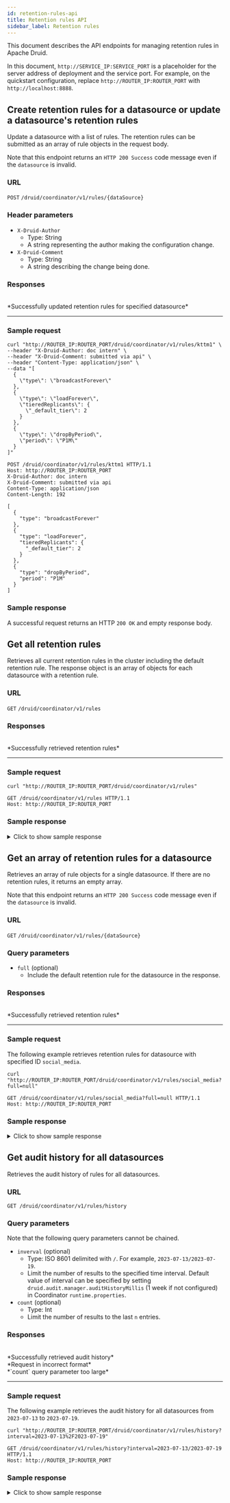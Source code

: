 ```yaml
---
id: retention-rules-api
title: Retention rules API
sidebar_label: Retention rules
---
```


<!--
  ~ Licensed to the Apache Software Foundation (ASF) under one
  ~ or more contributor license agreements.  See the NOTICE file
  ~ distributed with this work for additional information
  ~ regarding copyright ownership.  The ASF licenses this file
  ~ to you under the Apache License, Version 2.0 (the
  ~ "License"); you may not use this file except in compliance
  ~ with the License.  You may obtain a copy of the License at
  ~
  ~   http://www.apache.org/licenses/LICENSE-2.0
  ~
  ~ Unless required by applicable law or agreed to in writing,
  ~ software distributed under the License is distributed on an
  ~ "AS IS" BASIS, WITHOUT WARRANTIES OR CONDITIONS OF ANY
  ~ KIND, either express or implied.  See the License for the
  ~ specific language governing permissions and limitations
  ~ under the License.
  -->

This document describes the API endpoints for managing retention rules in Apache Druid.

In this document, `http://SERVICE_IP:SERVICE_PORT` is a placeholder for the server address of deployment and the service port. For example, on the quickstart configuration, replace `http://ROUTER_IP:ROUTER_PORT` with `http://localhost:8888`.

## Create retention rules for a datasource or update a datasource's retention rules

Update a datasource with a list of rules. The retention rules can be submitted as an array of rule objects in the request body. 

Note that this endpoint returns an `HTTP 200 Success` code message even if the `datasource` is invalid.

### URL
<code class="postAPI">POST</code> `/druid/coordinator/v1/rules/{dataSource}`

### Header parameters

* `X-Druid-Author`
  * Type: String
  * A string representing the author making the configuration change.
* `X-Druid-Comment`
  * Type: String
  * A string describing the change being done.

### Responses

<!--DOCUSAURUS_CODE_TABS-->

<!--200 SUCCESS-->
<br/>
*Successfully updated retention rules for specified datasource* 

<!--END_DOCUSAURUS_CODE_TABS-->

---

### Sample request

<!--DOCUSAURUS_CODE_TABS-->

<!--cURL-->
```shell
curl "http://ROUTER_IP:ROUTER_PORT/druid/coordinator/v1/rules/kttm1" \
--header "X-Druid-Author: doc intern" \
--header "X-Druid-Comment: submitted via api" \
--header "Content-Type: application/json" \
--data "[
  {
    \"type\": \"broadcastForever\"
  },
  {
    \"type\": \"loadForever\",
    \"tieredReplicants\": {
      \"_default_tier\": 2
    }
  },
  {
    \"type\": \"dropByPeriod\",
    \"period\": \"P1M\"
  }
]"
```
<!--HTTP-->
```HTTP
POST /druid/coordinator/v1/rules/kttm1 HTTP/1.1
Host: http://ROUTER_IP:ROUTER_PORT
X-Druid-Author: doc intern
X-Druid-Comment: submitted via api
Content-Type: application/json
Content-Length: 192

[
  {
    "type": "broadcastForever"
  },
  {
    "type": "loadForever",
    "tieredReplicants": {
      "_default_tier": 2
    }
  },
  {
    "type": "dropByPeriod",
    "period": "P1M"
  }
]
```
<!--END_DOCUSAURUS_CODE_TABS-->

### Sample response

A successful request returns an HTTP `200 OK` and empty response body.

## Get all retention rules

Retrieves all current retention rules in the cluster including the default retention rule. The response object is an array of objects for each datasource with a retention rule.

### URL

<code class="getAPI">GET</code> `/druid/coordinator/v1/rules`

### Responses

<!--DOCUSAURUS_CODE_TABS-->

<!--200 SUCCESS-->
<br/>
*Successfully retrieved retention rules* 

<!--END_DOCUSAURUS_CODE_TABS-->

---

### Sample request

<!--DOCUSAURUS_CODE_TABS-->

<!--cURL-->
```shell
curl "http://ROUTER_IP:ROUTER_PORT/druid/coordinator/v1/rules"
```
<!--HTTP-->
```HTTP
GET /druid/coordinator/v1/rules HTTP/1.1
Host: http://ROUTER_IP:ROUTER_PORT
```
<!--END_DOCUSAURUS_CODE_TABS-->

### Sample response

<details>
  <summary>Click to show sample response</summary>

  ```json
{
    "_default": [
        {
            "tieredReplicants": {
                "_default_tier": 2
            },
            "type": "loadForever"
        }
    ],
    "social_media": [
        {
            "interval": "2023-01-01T00:00:00.000Z/2023-02-01T00:00:00.000Z",
            "type": "dropByInterval"
        }
    ],
    "wikipedia_api": [],
}
  ```
</details>

## Get an array of retention rules for a datasource

Retrieves an array of rule objects for a single datasource. If there are no retention rules, it returns an empty array. 

Note that this endpoint returns an `HTTP 200 Success` code message even if the `datasource` is invalid.

### URL

<code class="getAPI">GET</code> `/druid/coordinator/v1/rules/{dataSource}`

### Query parameters
* `full` (optional)
  * Include the default retention rule for the datasource in the response.

### Responses

<!--DOCUSAURUS_CODE_TABS-->

<!--200 SUCCESS-->
<br/>
*Successfully retrieved retention rules* 

<!--END_DOCUSAURUS_CODE_TABS-->

---

### Sample request

The following example retrieves retention rules for datasource with specified ID `social_media`.

<!--DOCUSAURUS_CODE_TABS-->

<!--cURL-->
```shell
curl "http://ROUTER_IP:ROUTER_PORT/druid/coordinator/v1/rules/social_media?full=null"
```
<!--HTTP-->
```HTTP
GET /druid/coordinator/v1/rules/social_media?full=null HTTP/1.1
Host: http://ROUTER_IP:ROUTER_PORT
```
<!--END_DOCUSAURUS_CODE_TABS-->

### Sample response

<details>
  <summary>Click to show sample response</summary>

  ```json
[
    {
        "interval": "2020-01-01T00:00:00.000Z/2022-02-01T00:00:00.000Z",
        "type": "dropByInterval"
    },
    {
        "interval": "2010-01-01T00:00:00.000Z/2020-01-01T00:00:00.000Z",
        "tieredReplicants": {
            "_default_tier": 2
        },
        "type": "loadByInterval"
    },
    {
        "tieredReplicants": {
            "_default_tier": 2
        },
        "type": "loadForever"
    }
]
  ```
</details>

## Get audit history for all datasources

Retrieves the audit history of rules for all datasources. 

### URL

`GET /druid/coordinator/v1/rules/history`

### Query parameters

Note that the following query parameters cannot be chained.

* `inverval` (optional)
  * Type: ISO 8601 delimited with `/`. For example, `2023-07-13/2023-07-19`.
  * Limit the number of results to the specified time interval. Default value of interval can be specified by setting `druid.audit.manager.auditHistoryMillis` (1 week if not configured) in Coordinator `runtime.properties`.
* `count` (optional)
  * Type: Int
  * Limit the number of results to the last `n` entries.

### Responses

<!--DOCUSAURUS_CODE_TABS-->

<!--200 SUCCESS-->
<br/>
*Successfully retrieved audit history* 
<!--400 BAD REQUEST-->
<br/>
*Request in incorrect format* 
<!--404 NOT FOUND-->
<br/>
*`count` query parameter too large* 

<!--END_DOCUSAURUS_CODE_TABS-->

---

### Sample request
The following example retrieves the audit history for all datasources from `2023-07-13` to `2023-07-19`.

<!--DOCUSAURUS_CODE_TABS-->

<!--cURL-->
```shell
curl "http://ROUTER_IP:ROUTER_PORT/druid/coordinator/v1/rules/history?interval=2023-07-13%2F2023-07-19"
```
<!--HTTP-->
```HTTP
GET /druid/coordinator/v1/rules/history?interval=2023-07-13/2023-07-19 HTTP/1.1
Host: http://ROUTER_IP:ROUTER_PORT
```
<!--END_DOCUSAURUS_CODE_TABS-->

### Sample response

<details>
  <summary>Click to show sample response</summary>

  ```json
[
    {
        "key": "social_media",
        "type": "rules",
        "auditInfo": {
            "author": "console",
            "comment": "test",
            "ip": "127.0.0.1"
        },
        "payload": "[{\"interval\":\"2023-01-01T00:00:00.000Z/2023-02-01T00:00:00.000Z\",\"type\":\"dropByInterval\"}]",
        "auditTime": "2023-07-13T18:05:33.066Z"
    },
    {
        "key": "social_media",
        "type": "rules",
        "auditInfo": {
            "author": "console",
            "comment": "test",
            "ip": "127.0.0.1"
        },
        "payload": "[]",
        "auditTime": "2023-07-18T18:10:21.203Z"
    },
    {
        "key": "wikipedia_api",
        "type": "rules",
        "auditInfo": {
            "author": "console",
            "comment": "test",
            "ip": "127.0.0.1"
        },
        "payload": "[{\"tieredReplicants\":{\"_default_tier\":2},\"type\":\"loadForever\"}]",
        "auditTime": "2023-07-18T18:10:44.519Z"
    },
    {
        "key": "wikipedia_api",
        "type": "rules",
        "auditInfo": {
            "author": "console",
            "comment": "test",
            "ip": "127.0.0.1"
        },
        "payload": "[]",
        "auditTime": "2023-07-18T18:11:02.110Z"
    },
    {
        "key": "social_media",
        "type": "rules",
        "auditInfo": {
            "author": "console",
            "comment": "test",
            "ip": "127.0.0.1"
        },
        "payload": "[{\"interval\":\"2023-07-03T18:49:54.848Z/2023-07-03T18:49:55.861Z\",\"type\":\"dropByInterval\"}]",
        "auditTime": "2023-07-18T18:32:50.060Z"
    },
    {
        "key": "social_media",
        "type": "rules",
        "auditInfo": {
            "author": "console",
            "comment": "test",
            "ip": "127.0.0.1"
        },
        "payload": "[{\"interval\":\"2020-01-01T00:00:00.000Z/2022-02-01T00:00:00.000Z\",\"type\":\"dropByInterval\"}]",
        "auditTime": "2023-07-18T18:34:09.657Z"
    },
    {
        "key": "social_media",
        "type": "rules",
        "auditInfo": {
            "author": "console",
            "comment": "test",
            "ip": "127.0.0.1"
        },
        "payload": "[{\"interval\":\"2020-01-01T00:00:00.000Z/2022-02-01T00:00:00.000Z\",\"type\":\"dropByInterval\"},{\"tieredReplicants\":{\"_default_tier\":2},\"type\":\"loadForever\"}]",
        "auditTime": "2023-07-18T18:38:37.223Z"
    },
    {
        "key": "social_media",
        "type": "rules",
        "auditInfo": {
            "author": "console",
            "comment": "test",
            "ip": "127.0.0.1"
        },
        "payload": "[{\"interval\":\"2020-01-01T00:00:00.000Z/2022-02-01T00:00:00.000Z\",\"type\":\"dropByInterval\"},{\"interval\":\"2010-01-01T00:00:00.000Z/2020-01-01T00:00:00.000Z\",\"tieredReplicants\":{\"_default_tier\":2},\"type\":\"loadByInterval\"}]",
        "auditTime": "2023-07-18T18:49:43.964Z"
    }
]
  ```
</details>